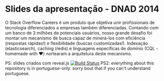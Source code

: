 # Slides da apresentação - DNAD 2014

O Stack Overflow Careers é um produto que objetiva unir profissionais de tecnologia diferenciados a empresas também diferenciadas. Contando com um banco de 3 milhões de potenciais usuários, nosso grande desafio foi montar um mecanismo de busca capaz de minerá-los com eficiência (respostas rápidas!) e flexibilidade (buscas customizadas!). Indexação (elasticsearch), caching (redis) e linguagens específicas de domínio (CQL - homemade with ♥) nortearam a arquitetura deste mecanismo.

PS: slides criados com reveal.js [![Build Status](https://travis-ci.org/hakimel/reveal.js.png?branch=master)](https://travis-ci.org/hakimel/reveal.js)
PS2: everything about this repository is in portuguese-only. sorry bout that if you can't understand portuguese.